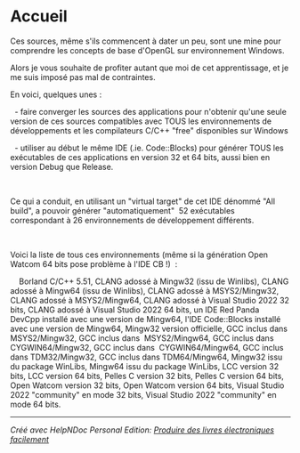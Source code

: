 # Accueil

Ces sources, même s'ils commencent à dater un peu, sont une mine pour comprendre les concepts de base d'OpenGL sur environnement Windows.

Alors je vous souhaite de profiter autant que moi de cet apprentissage, et je me suis imposé pas mal de contraintes.

En voici, quelques unes :

&nbsp; - faire converger les sources des applications pour n'obtenir qu'une seule version de ces sources compatibles avec TOUS les environnements de développements et les compilateurs C/C++ "free" disponibles sur Windows

&nbsp; - utiliser au début le même IDE (.ie. Code::Blocks) pour générer TOUS les exécutables de ces applications en version 32 et 64 bits, aussi bien en version Debug que Release.

&nbsp;

Ce qui a conduit, en utilisant un "virtual target" de cet IDE dénommé "All build", a pouvoir générer "automatiquement"&nbsp; 52 exécutables correspondant à 26 environnements de développement différents.

&nbsp;

Voici la liste de tous ces environnements (même si la génération Open Watcom 64 bits pose problème à l'IDE CB \!)&nbsp; :

&nbsp; &nbsp; Borland C/C++ 5.51, CLANG adossé à Mingw32 (issu de Winlibs), CLANG adossé à Mingw64 (issu de Winlibs), CLANG adossé à MSYS2/Mingw32, CLANG adossé à MSYS2/Mingw64, CLANG adossé à Visual Studio 2022 32 bits, CLANG adossé à Visual Studio 2022 64 bits, un IDE Red Panda DevCpp installé avec une version de Mingw64, l'IDE Code::Blocks installé avec une version de Mingw64, Mingw32 version officielle, GCC inclus dans&nbsp; MSYS2/Mingw32, GCC inclus dans&nbsp; MSYS2/Mingw64, GCC inclus dans&nbsp; CYGWIN64/Mingw32, GCC inclus dans&nbsp; CYGWIN64/Mingw64, GCC inclus dans TDM32/Mingw32, GCC inclus dans TDM64/Mingw64, Mingw32 issu du package WinLibs, Mingw64 issu du package WinLibs, LCC version 32 bits, LCC version 64 bits, Pelles C version 32 bits, Pelles C version 64 bits, Open Watcom version 32 bits, Open Watcom version 64 bits, Visual Studio 2022 "community" en mode 32 bits, Visual Studio 2022 "community" en mode 64 bits.

***
_Créé avec HelpNDoc Personal Edition: [Produire des livres électroniques facilement](<https://www.helpndoc.com/fr/creer-des-livres-numeriques-epub>)_
